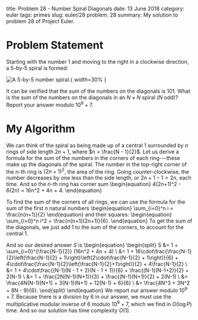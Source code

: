 title: Problem 28 - Number Spiral Diagonals
date: 13 June 2018
category: euler
tags: primes
slug: euler/28
problem: 28
summary: My solution to problem 28 of Project Euler.

# Problem Statement

Starting with the number 1 and moving to the right in a clockwise direction, a 5-by-5 spiral is formed:

![A 5-by-5 number spiral.](../../figures/euler-28-spiral.png){ width=30% }

It can be verified that the sum of the numbers on the diagonals is 101.
What is the sum of the numbers on the diagonals in an $N \times N$ spiral ($N$ odd)?
Report your answer modulo $10^9 + 7$.

# My Algorithm

We can think of the spiral as being made up of a central 1 surrounded by $n$ rings of side length $2n+1$, where $n = \frac{N - 1}{2}$.
Let us derive a formula for the sum of the numbers in the corners of each ring---these make up the diagonals of the spiral.
The number in the top-right corner of the $n$-th ring is $(2n+1)^2$, the area of the ring.
Going counter-clockwise, the number decreases by one less than the side length, or $2n+1-1=2n$, each time.
And so the $n$-th ring has corner sum
\begin{equation}
	4(2n+1)^2 - 6(2n) = 16n^2 + 4n + 4.
\end{equation}

To find the sum of the corners of all rings, we can use the formula for the sum of the first $n$ natural numbers
\begin{equation}
	\sum_{i=0}^n i = \frac{n(n+1)}{2}
\end{equation}
and their squares:
\begin{equation}
	\sum_{i=0}^n i^2 = \frac{n(n+1)(2n+1)}{6}.
\end{equation}
To get the sum of the diagonals, we just add 1 to the sum of the corners, to account for the central 1.

And so our desired answer $S$ is
\begin{equation}
	\begin{split}
		S &= 1 + \sum_{i=0}^{\frac{N-1}{2}} (16n^2 + 4n + 4) \\
		&= 1 + 16\cdot\frac{\frac{N-1}{2}\left(\frac{N-1}{2} + 1\right)\left(2\cdot\frac{N-1}{2} + 1\right)}{6} + 4\cdot\frac{\frac{N-1}{2}\left(\frac{N-1}{2}+1\right)}{2} + 4\frac{N-1}{2} \\
		&= 1 + 4\cdot\frac{(N-1)(N - 1 + 2)(N - 1 + 1)}{6} + \frac{(N-1)(N-1+2)}{2} + 2(N-1) \\
		&= 1 + \frac{2N(N-1)(N+1)}{3} + \frac{(N-1)(N+1)}{2} + 2(N-1) \\
		&= \frac{4N(N-1)(N+1) + 3(N-1)(N+1) + 12(N-1) + 6}{6} \\
		&= \frac{4N^3 + 3N^2 + 8N - 9}{6}.
	\end{split}
\end{equation}
We report our answer modulo $10^9 + 7$.
Because there is a division by 6 in our answer, we must use the multiplicative modular inverse of 6 modulo $10^9 + 7$, which we find in $O(\log P)$ time.
And so our solution has time complexity $O(1)$.